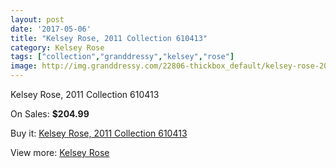 ```yaml
---
layout: post
date: '2017-05-06'
title: "Kelsey Rose, 2011 Collection 610413"
category: Kelsey Rose
tags: ["collection","granddressy","kelsey","rose"]
image: http://img.granddressy.com/22806-thickbox_default/kelsey-rose-2011-collection-610413.jpg
---
```

Kelsey Rose, 2011 Collection 610413

On Sales: **$204.99**
<a href="https://www.granddressy.com/en/kelsey-rose/21754-kelsey-rose-2011-collection-610413.html"><amp-img layout="responsive" width="600" height="600" src="//img.granddressy.com/22806-thickbox_default/kelsey-rose-2011-collection-610413.jpg" alt="Kelsey Rose, 2011 Collection 610413 0" /></a>

Buy it: [Kelsey Rose, 2011 Collection 610413](https://www.granddressy.com/en/kelsey-rose/21754-kelsey-rose-2011-collection-610413.html "Kelsey Rose, 2011 Collection 610413")

View more: [Kelsey Rose](https://www.granddressy.com/en/221-kelsey-rose "Kelsey Rose")